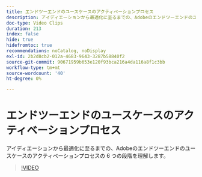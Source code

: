 ```yaml
---
title: エンドツーエンドのユースケースのアクティベーションプロセス
description: アイディエーションから最適化に至るまでの、Adobeのエンドツーエンドのユースケースのアクティベーションプロセスの 6 つの段階を理解します。
doc-type: Video Clips
duration: 213
index: false
hide: true
hidefromtoc: true
recommendations: noCatalog, noDisplay
exl-id: 2b2d8cb2-012a-4683-9643-3287b58840f2
source-git-commit: 90671959b653e120f93bca216a4da116a8f1c3bb
workflow-type: tm+mt
source-wordcount: '40'
ht-degree: 0%

---
```


# エンドツーエンドのユースケースのアクティベーションプロセス

アイディエーションから最適化に至るまでの、Adobeのエンドツーエンドのユースケースのアクティベーションプロセスの 6 つの段階を理解します。

<!-- 65_S651_3442537_212_endtoend-use-case-activation-process -->
>[!VIDEO](https://video.tv.adobe.com/v/3458248/?learn=on&enablevpops=true)
